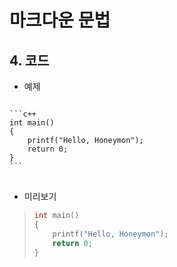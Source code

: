 ﻿# 마크다운 문법

## 4. 코드
* 예제

<pre>
<code>
```c++
int main() 
{
    printf("Hello, Honeymon");
    return 0;
}
```
</code>
</pre>

* 미리보기

> ```c++
> int main() 
> {
>     printf("Hello, Honeymon");
>     return 0;
> }
> ```





